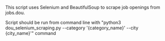This script uses Selenium and BeautifulSoup to scrape job openings
from jobs.dou.

Script should be run from command line with "python3 dou_selenium_scraping.py --category '{category_name}' --city {city_name}'"
command